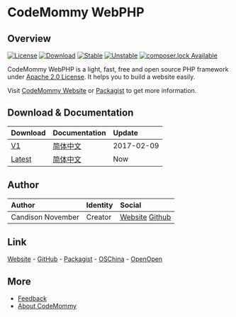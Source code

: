 # CodeMommy WebPHP

## Overview

[![License](https://poser.pugx.org/CodeMommy/WebPHP/license?format=flat-square)](LICENSE)
[![Download](https://poser.pugx.org/CodeMommy/WebPHP/downloads?format=flat-square)](https://packagist.org/packages/CodeMommy/WebPHP)
[![Stable](https://poser.pugx.org/CodeMommy/WebPHP/version?format=flat-square)](https://packagist.org/packages/CodeMommy/WebPHP)
[![Unstable](https://poser.pugx.org/CodeMommy/WebPHP/v/unstable?format=flat-square)](https://packagist.org/packages/CodeMommy/WebPHP)
[![composer.lock Available](https://poser.pugx.org/CodeMommy/WebPHP/composerlock?format=flat-square)](https://packagist.org/packages/CodeMommy/WebPHP)

CodeMommy WebPHP is a light, fast, free and open source PHP framework under [Apache 2.0 License](LICENSE). It helps you to build a website easily.

Visit [CodeMommy Website](http://www.codemommy.com) or [Packagist](https://packagist.org/packages/CodeMommy/WebPHP) to get more information.

## Download & Documentation

| Download | Documentation | Update |
| :------- | :------------ | :----- |
| [V1](https://github.com/CodeMommy/WebPHP/releases/tag/v1.1.0)    | [简体中文](system/documentation/1/SimplifiedChinese.md) | 2017-02-09 |
| [Latest](https://github.com/CodeMommy/WebPHP/archive/master.zip) | [简体中文](system/documentation/1/SimplifiedChinese.md) | Now |

## Author

| Author            | Identity | Social |
| :---------------- | :------- | :----- |
| Candison November | Creator  | [Website](http://www.kandisheng.com/) [Github](https://github.com/KanDisheng) |

## Link

[Website](http://www.CodeMommy.com) - [GitHub](https://github.com/CodeMommy/WebPHP) - [Packagist](https://packagist.org/packages/CodeMommy/WebPHP) - [OSChina](http://www.oschina.net/p/luckyphp) - [OpenOpen](http://www.open-open.com/lib/view/open1450851176558.html)

## More

- [Feedback](https://github.com/CodeMommy/WebPHP/issues)
- [About CodeMommy](https://github.com/CodeMommy/CodeMommy)